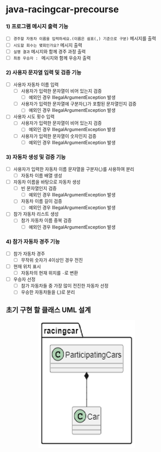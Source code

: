 # java-racingcar-precourse

### 1) 프로그램 메시지 출력 기능

- [ ] `경주할 자동차 이름을 입력하세요.(이름은 쉼표(,) 기준으로 구분)` 메시지를 출력
- [ ] `시도할 회수는 몇회인가요?` 메시지 출력
- [ ] `실행 결과` 메시지와 함께 경주 과정 출력
- [ ] `최종 우승자 : ` 메시지와 함께 우승자 출력

### 2) 사용자 문자열 입력 및 검증 기능

- [ ] 사용자 자동차 이름 입력
  - [ ] 사용자가 입력한 문자열이 비어 있는지 검증
    - [ ] 예외인 경우 IllegalArgumentException 발생
  - [ ] 사용자가 입력한 문자열에 구분자(,)가 포함된 문자열인지 검증
    - [ ] 예외인 경우 IllegalArgumentException 발생
- [ ] 사용자 시도 횟수 입력
  - [ ] 사용자가 입력한 문자열이 비어 있는지 검증
    - [ ] 예외인 경우 IllegalArgumentException 발생
  - [ ] 사용자가 입력한 문자열이 숫자인지 검증
    - [ ] 예외인 경우 IllegalArgumentException 발생

### 3) 자동차 생성 및 검증 기능

- [ ] 사용자가 입력한 자동차 이름 문자열을 구분자(,)를 사용하여 분리
  - [ ] 자동차 이름 배열 생성
- [ ] 자동차 이름을 바탕으로 자동차 생성
  - [ ] 빈 문자열인지 검증
    - [ ] 예외인 경우 IllegalArgumentException 발생
  - [ ] 자동차 이름 길이 검증
    - [ ] 예외인 경우 IllegalArgumentException 발생
- [ ] 참가 자동차 리스트 생성
  - [ ] 참가 자동차 이름 중복 검증
    - [ ] 예외인 경우 IllegalArgumentException 발생

### 4) 참가 자동차 경주 기능

- [ ] 참가 자동차 경주
    - [ ] 무작위 숫자가 4이상인 경우 전진
- [ ] 현재 위치 표시
  - [ ] 자동차의 현재 위치를 `-`로 변환
- [ ] 우승자 선정
  - [ ] 참가 자동차들 중 가장 많이 전진한 자동차 선정
  - [ ] 우승한 자동차들을 (,)로 분리
  
## 초기 구현 할 클래스 UML 설계

<p align="center">
  <img src="Initial Design UML.png" alt="Initial Design UML" width="300" height="400">
</p>